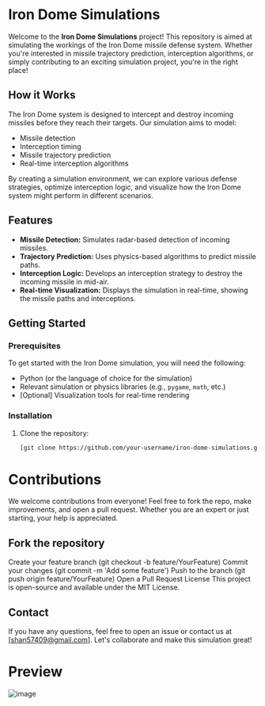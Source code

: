 # Iron Dome Simulations

Welcome to the **Iron Dome Simulations** project! This repository is aimed at simulating the workings of the Iron Dome missile defense system. Whether you're interested in missile trajectory prediction, interception algorithms, or simply contributing to an exciting simulation project, you're in the right place!

## How it Works

The Iron Dome system is designed to intercept and destroy incoming missiles before they reach their targets. Our simulation aims to model:
- Missile detection
- Interception timing
- Missile trajectory prediction
- Real-time interception algorithms

By creating a simulation environment, we can explore various defense strategies, optimize interception logic, and visualize how the Iron Dome system might perform in different scenarios.

## Features
- **Missile Detection:** Simulates radar-based detection of incoming missiles.
- **Trajectory Prediction:** Uses physics-based algorithms to predict missile paths.
- **Interception Logic:** Develops an interception strategy to destroy the incoming missile in mid-air.
- **Real-time Visualization:** Displays the simulation in real-time, showing the missile paths and interceptions.

## Getting Started

### Prerequisites
To get started with the Iron Dome simulation, you will need the following:
- Python (or the language of choice for the simulation)
- Relevant simulation or physics libraries (e.g., `pygame`, `math`, etc.)
- [Optional] Visualization tools for real-time rendering

### Installation

1. Clone the repository:
   ```bash
   [git clone https://github.com/your-username/iron-dome-simulations.git](https://github.com/Showkiip/iron-dome.git)

# Contributions
We welcome contributions from everyone! Feel free to fork the repo, make improvements, and open a pull request. Whether you are an expert or just starting, your help is appreciated.

## Fork the repository
Create your feature branch (git checkout -b feature/YourFeature)
Commit your changes (git commit -m 'Add some feature')
Push to the branch (git push origin feature/YourFeature)
Open a Pull Request
License
This project is open-source and available under the MIT License.

## Contact
If you have any questions, feel free to open an issue or contact us at [shan57409@gmail.com]. Let's collaborate and make this simulation great!

# Preview
![image](https://github.com/user-attachments/assets/d4dbc386-0e96-4f46-a97a-3d399599062c)
